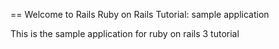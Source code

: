 == Welcome to Rails
Ruby on Rails Tutorial: sample application

This is the sample application for ruby on rails 3 tutorial
